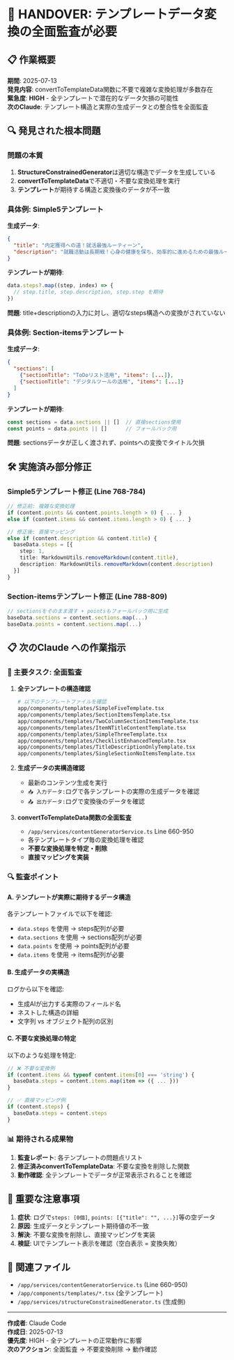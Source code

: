 # 🚨 HANDOVER: テンプレートデータ変換の全面監査が必要

## 📋 作業概要

**期間**: 2025-07-13  
**発見内容**: convertToTemplateData関数に不要で複雑な変換処理が多数存在  
**緊急度**: **HIGH** - 全テンプレートで潜在的なデータ欠損の可能性  
**次のClaude**: テンプレート構造と実際の生成データとの整合性を全面監査

## 🔍 発見された根本問題

### **問題の本質**
1. **StructureConstrainedGenerator**は適切な構造でデータを生成している
2. **convertToTemplateData**で不適切・不要な変換処理を実行
3. **テンプレート**が期待する構造と変換後のデータが不一致

### **具体例: Simple5テンプレート**

**生成データ**:
```json
{
  "title": "内定獲得への道！就活最強ルーティーン",
  "description": "就職活動は長期戦！心身の健康を保ち、効率的に進めるための最強ルーティーンを紹介します。日々の習慣を整え、内定を掴もう！"
}
```

**テンプレートが期待**:
```typescript
data.steps?.map((step, index) => {
  // step.title, step.description, step.step を期待
})
```

**問題**: title+descriptionの入力に対し、適切なsteps構造への変換がされていない

### **具体例: Section-itemsテンプレート**

**生成データ**:
```json
{
  "sections": [
    {"sectionTitle": "ToDoリスト活用", "items": [...]},
    {"sectionTitle": "デジタルツールの活用", "items": [...]}
  ]
}
```

**テンプレートが期待**:
```typescript
const sections = data.sections || []  // 直接sections使用
const points = data.points || []      // フォールバック用
```

**問題**: sectionsデータが正しく渡されず、pointsへの変換でタイトル欠損

## 🛠️ 実施済み部分修正

### **Simple5テンプレート修正 (Line 768-784)**
```typescript
// 修正前: 複雑な変換処理
if (content.points && content.points.length > 0) { ... }
else if (content.items && content.items.length > 0) { ... }

// 修正後: 直接マッピング
else if (content.description && content.title) {
  baseData.steps = [{
    step: 1,
    title: MarkdownUtils.removeMarkdown(content.title),
    description: MarkdownUtils.removeMarkdown(content.description)
  }]
}
```

### **Section-itemsテンプレート修正 (Line 788-809)**
```typescript
// sectionsをそのまま渡す + pointsもフォールバック用に生成
baseData.sections = content.sections.map(...)
baseData.points = content.sections.map(...)
```

## 📋 **次のClaude への作業指示**

### **🎯 主要タスク: 全面監査**

1. **全テンプレートの構造確認**
   ```bash
   # 以下のテンプレートファイルを確認
   app/components/templates/SimpleFiveTemplate.tsx
   app/components/templates/SectionItemsTemplate.tsx  
   app/components/templates/TwoColumnSectionItemsTemplate.tsx
   app/components/templates/ItemNTitleContentTemplate.tsx
   app/components/templates/SimpleThreeTemplate.tsx
   app/components/templates/ChecklistEnhancedTemplate.tsx
   app/components/templates/TitleDescriptionOnlyTemplate.tsx
   app/components/templates/SingleSectionNoItemsTemplate.tsx
   ```

2. **生成データの実構造確認**
   - 最新のコンテンツ生成を実行
   - `📥 入力データ:`ログで各テンプレートの実際の生成データを確認
   - `📤 出力データ:`ログで変換後のデータを確認

3. **convertToTemplateData関数の全面監査**
   - `/app/services/contentGeneratorService.ts` Line 660-950
   - 各テンプレートタイプ毎の変換処理を確認
   - **不要な変換処理を特定・削除**
   - **直接マッピングを実装**

### **🔍 監査ポイント**

#### **A. テンプレートが実際に期待するデータ構造**
各テンプレートファイルで以下を確認:
- `data.steps` を使用 → steps配列が必要
- `data.sections` を使用 → sections配列が必要  
- `data.points` を使用 → points配列が必要
- `data.items` を使用 → items配列が必要

#### **B. 生成データの実構造**
ログから以下を確認:
- 生成AIが出力する実際のフィールド名
- ネストした構造の詳細
- 文字列 vs オブジェクト配列の区別

#### **C. 不要な変換処理の特定**
以下のような処理を特定:
```typescript
// ❌ 不要な変換例
if (content.items && typeof content.items[0] === 'string') {
  baseData.steps = content.items.map(item => ({ ... }))
}

// ✅ 直接マッピング例  
if (content.steps) {
  baseData.steps = content.steps
}
```

### **📊 期待される成果物**

1. **監査レポート**: 各テンプレートの問題点リスト
2. **修正済みconvertToTemplateData**: 不要な変換を削除した関数
3. **動作確認**: 全テンプレートでデータが正常表示されることを確認

## 🚨 **重要な注意事項**

1. **症状**: ログで`steps: [0個]`, `points: [{"title": "", ...}]`等の空データ
2. **原因**: 生成データとテンプレート期待値の不一致
3. **解決**: 不要な変換を削除し、直接マッピングを実装
4. **検証**: UIでテンプレート表示を確認（空白表示 = 変換失敗）

## 📁 **関連ファイル**

- `/app/services/contentGeneratorService.ts` (Line 660-950)
- `/app/components/templates/*.tsx` (全テンプレート)
- `/app/services/structureConstrainedGenerator.ts` (生成側)

---

**作成者**: Claude Code  
**作成日**: 2025-07-13  
**優先度**: HIGH - 全テンプレートの正常動作に影響  
**次のアクション**: 全面監査 → 不要変換削除 → 動作確認